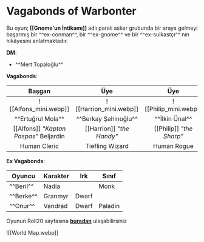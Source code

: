 # Vagabonds of Warbonter  
  
Bu oyun; **[[Gnome'un İntikamı]]** adlı paralı asker grubunda bir araya gelmeyi başarmış bir ^^ex-conman^^, bir ^^ex-gnome^^ ve bir ^^ex-suikastçı^^ nın hikâyesini anlatmaktadır.  
  
**DM**:  
  
- ^^Mert Topaloğlu^^  
  
**Vagabonds**:  
  
|                Başgan                |           Üye           |          Üye           |  
|:------------------------------------:|:-----------------------:|:----------------------:|  
| ![[Alfons_mini.webp]]| ![[Harrion_mini.webp]]| ![[Philip_mini.webp]]|  
| ^^Ertuğrul Mola^^ | ^^Berkay Şahinoğlu^^ | ^^İlkin Ünal^^ |  
| [[Alfons]] *"Kaptan Paspas"* Beljardin | [[Harrion]] *"the Handy"* | [[Philip]] *"the Sharp"* |  
| Human Cleric | Tiefling Wizard | Human Rogue |  
  
**Ex Vagabonds**:  
  
| Oyuncu | Karakter | Irk | Sınıf |  
|---|---|---|---|  
| ^^Beril^^ | Nadia |  | Monk |  
| ^^Berke^^ | Granmyr | Dwarf |  |  
| ^^Onur^^ | Vandrad | Dwarf | Paladin |  
  
Oyunun Roll20 sayfasına **[buradan](https://app.roll20.net/campaigns/details/5930132/a-d-and-d-game)** ulaşabilirsiniz  
  
![[World Map.webp]]